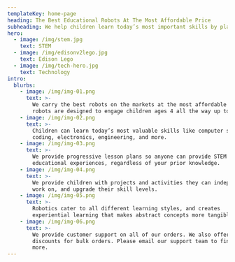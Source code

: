 ```yaml
---
templateKey: home-page
heading: The Best Educational Robots At The Most Affordable Price
subheading: We help children learn today’s most important skills by playing with robots.
hero:
  - image: /img/stem.jpg
    text: STEM
  - image: /img/edisonv2lego.jpg
    text: Edison Lego
  - image: /img/tech-hero.jpg
    text: Technology
intro:
  blurbs:
    - image: /img/img-01.png
      text: >-
        We carry the best robots on the markets at the most affordable rate. Our
        robots are designed to engage children ages 4 all the way up to 16.
    - image: /img/img-02.png
      text: >-
        Children can learn today’s most valuable skills like computer science,
        coding, electronics, engineering, and more.
    - image: /img/img-03.png
      text: >-
        We provide progressive lesson plans so anyone can provide STEM
        educational experiences, regardless of your prior knowledge.
    - image: /img/img-04.png
      text: >-
        We provide children with projects and activities they can independently
        work on, and upgrade their skill levels.
    - image: /img/img-05.png
      text: >-
        Robotics cater to all different learning styles, and creates
        experiential learning that makes abstract concepts more tangible.
    - image: /img/img-06.png
      text: >-
        We provide customer support on all of our orders. We also offer
        discounts for bulk orders. Please email our support team to find out
        more.
---
```


